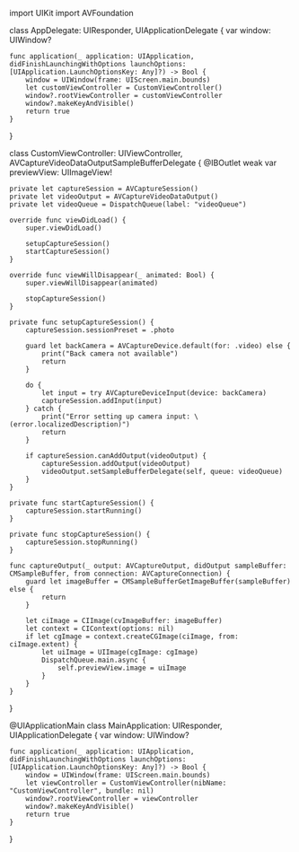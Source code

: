 import UIKit
import AVFoundation

class AppDelegate: UIResponder, UIApplicationDelegate {
    var window: UIWindow?

    func application(_ application: UIApplication, didFinishLaunchingWithOptions launchOptions: [UIApplication.LaunchOptionsKey: Any]?) -> Bool {
        window = UIWindow(frame: UIScreen.main.bounds)
        let customViewController = CustomViewController()
        window?.rootViewController = customViewController
        window?.makeKeyAndVisible()
        return true
    }
}

class CustomViewController: UIViewController, AVCaptureVideoDataOutputSampleBufferDelegate {
    @IBOutlet weak var previewView: UIImageView!

    private let captureSession = AVCaptureSession()
    private let videoOutput = AVCaptureVideoDataOutput()
    private let videoQueue = DispatchQueue(label: "videoQueue")

    override func viewDidLoad() {
        super.viewDidLoad()

        setupCaptureSession()
        startCaptureSession()
    }

    override func viewWillDisappear(_ animated: Bool) {
        super.viewWillDisappear(animated)

        stopCaptureSession()
    }

    private func setupCaptureSession() {
        captureSession.sessionPreset = .photo

        guard let backCamera = AVCaptureDevice.default(for: .video) else {
            print("Back camera not available")
            return
        }

        do {
            let input = try AVCaptureDeviceInput(device: backCamera)
            captureSession.addInput(input)
        } catch {
            print("Error setting up camera input: \(error.localizedDescription)")
            return
        }

        if captureSession.canAddOutput(videoOutput) {
            captureSession.addOutput(videoOutput)
            videoOutput.setSampleBufferDelegate(self, queue: videoQueue)
        }
    }

    private func startCaptureSession() {
        captureSession.startRunning()
    }

    private func stopCaptureSession() {
        captureSession.stopRunning()
    }

    func captureOutput(_ output: AVCaptureOutput, didOutput sampleBuffer: CMSampleBuffer, from connection: AVCaptureConnection) {
        guard let imageBuffer = CMSampleBufferGetImageBuffer(sampleBuffer) else {
            return
        }

        let ciImage = CIImage(cvImageBuffer: imageBuffer)
        let context = CIContext(options: nil)
        if let cgImage = context.createCGImage(ciImage, from: ciImage.extent) {
            let uiImage = UIImage(cgImage: cgImage)
            DispatchQueue.main.async {
                self.previewView.image = uiImage
            }
        }
    }
}

@UIApplicationMain
class MainApplication: UIResponder, UIApplicationDelegate {
    var window: UIWindow?

    func application(_ application: UIApplication, didFinishLaunchingWithOptions launchOptions: [UIApplication.LaunchOptionsKey: Any]?) -> Bool {
        window = UIWindow(frame: UIScreen.main.bounds)
        let viewController = CustomViewController(nibName: "CustomViewController", bundle: nil)
        window?.rootViewController = viewController
        window?.makeKeyAndVisible()
        return true
    }
}
